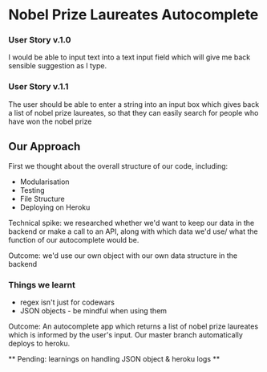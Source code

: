 # Nobel Prize Laureates Autocomplete

### User Story v.1.0 ###
I would be able to input text into a text input field which will give me back sensible suggestion as I type.

### User Story v.1.1 ###
The user should be able to enter a string into an input box which gives back a list of nobel prize laureates, so that they can easily search for people who have won the nobel prize

## Our Approach
  First we thought about the overall structure of our code, including:
  * Modularisation
  * Testing
  * File Structure
  * Deploying on Heroku


Technical spike: we researched whether we'd want to keep our data in the backend or make a call to an API, along with which data we'd use/ what the function of our autocomplete would be.

Outcome: we'd use our own object with our own data structure in the backend

### Things we learnt
  * regex isn't just for codewars
  * JSON objects - be mindful when using them

Outcome:
An autocomplete app which returns a list of nobel prize laureates which is informed by the user's input. Our master branch automatically deploys to heroku.


** Pending: learnings on handling JSON object & heroku logs **
